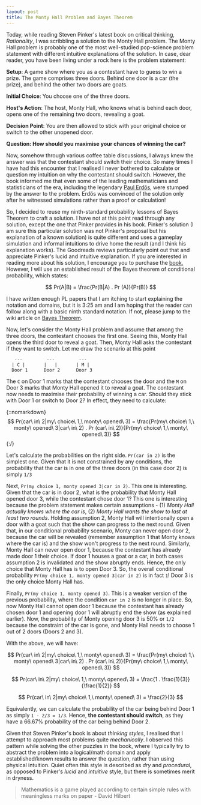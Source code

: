 ```yaml
---
layout: post
title: The Monty Hall Problem and Bayes Theorem
---
```

Today, while reading Steven Pinker's latest book on critical thinking, *Rationality*, I was scribbling a solution to the Monty Hall problem. The Monty Hall problem is probably one of the most well-studied 
pop-science problem statement with different intuitive explanations of the solution. In case, dear reader, you have been living under a rock here is the problem statement:

**Setup**: A game show where you as a contestant have to guess to win a prize. The game comprises three doors. Behind one door is a car (the prize), and behind the other two doors are goats.

**Initial Choice**: You choose one of the three doors.

**Host's Action**: The host, Monty Hall, who knows what is behind each door, opens one of the remaining two doors, revealing a goat.
    
**Decision Point**: You are then allowed to stick with your original choice or switch to the other unopened door.

**Question: How should you maximise your chances of winning the car?**

Now, somehow through various coffee table discussions, I always knew the answer was that the contestant should switch their choice. So many times I have had this encounter that I realised I never bothered to 
calculate or question my intuition on why the contestant should switch. However, the book informed me that even some of the leading mathematicians and statisticians of the era, including the legendary 
[Paul Erdős](https://en.wikipedia.org/wiki/Paul_Erd%C5%91s), were stumped by the answer to the problem. Erdős was convinced of the solution only after he witnessed simulations rather than a proof or calculation!

So, I decided to reuse my ninth-standard probability lessons of Bayes Theorem to craft a solution. I have not at this point read through any solution, except the one that Pinker provides in his book.
Pinker's solution (I am sure this particular solution was not Pinker's proposal but his explanation of a known solution) is quite different and uses a gameplay simulation and informal intuitions to drive home the result (and I think his explanation works). The Goodreads reviews particularly point out that and 
appreciate Pinker's lucid and intuitive explanation. If you are interested in reading more about his solution, I encourage you to purchase the [book.](https://stevenpinker.com/publications/rationality-what-it-why-it-seems-so-scarce-and-why-it-matters)
However, I will use an established result of the Bayes theorem of conditional probability, which states:

$$ Pr(A|B) =  \frac{Pr(B|A) . Pr (A)}{Pr(B)} $$


I have written enough PL papers that I am itching to start explaining the notation and domains, but it is 3:25 am and I am hoping that the reader can follow along with a basic ninth standard notation. If not, please jump to the wiki article on [Bayes Theorem](https://en.wikipedia.org/wiki/Bayes%27_theorem).

Now, let's consider the Monty Hall problem and assume that among the three doors, the contestant chooses the first one. Seeing this, Monty Hall opens the third door to reveal a goat. Then, Monty Hall asks 
the contestant if they want to switch. Let me draw the scenario at this point

```
   ---         ---         ---
  | C |       |   |       | M |
  Door 1      Door 2      Door 3
```

The `C` on Door 1 marks that the contestant chooses the door and the `M` on Door 3 marks that Monty Hall opened it to reveal a goat. 
The contestant now needs to maximise their probability of winning a car. Should they stick with Door 1 or switch to Door 2? In effect, they need to calculate:

{::nomarkdown} 
$$ Pr(car\ in\ 2|my\ choice\ 1,\ monty\ opened\ 3) =  \frac{Pr(my\ choice\ 1,\ monty\ opened\ 3|car\ in\ 2) . Pr (car\ in\ 2)}{Pr(my\ choice\ 1,\ monty\ opened\ 3)} $$
{:/} 

Let's calculate the probabilities on the right side. `Pr(car in 2)` is the simplest one. Given that it is not constrained by any conditions, the probability that the car is in one of the three doors (in this case door 2) is simply `1/3`

Next, `Pr(my choice 1, monty opened 3|car in 2)`. This one is interesting. Given that the car is in door 2, what is the probability that Monty Hall opened door 3, while the contestant chose door 1? This
one is interesting because the problem statement makes certain assumptions - (1) *Monty Hall actually knows where the car is*, (2) *Monty Hall wants the show to last at least two rounds*. Holding assumption 2, Monty Hall will intentionally open a door with a goat such that the show can progress to the next round. Given that, in our conditional probability scenario, Monty can never open door 2, because the car will be revealed (remember assumption 1 that Monty knows where the car is) and the show won't progress to the next round. Similarly, Monty Hall can never open door 1, because the contestant has already made door 1 their choice. If door 1 houses a goat or a car, in both cases assumption 2 is invalidated and the show abruptly ends.
Hence, the only choice that Monty Hall has is to open Door 3. So, the overall conditional probability `Pr(my choice 1, monty opened 3|car in 2)` is in fact `1`! Door 3 is the only choice Monty Hall has.

Finally, `Pr(my choice 1, monty opened 3)`. This is a weaker version of the previous probability, where the condition `car in 2` is no longer in place. So, now Monty Hall cannot open door 1 because the
contestant has already chosen door 1 and opening door 1 will abruptly end the show (as explained earlier). Now, the probability of Monty opening door 3 is 50% or `1/2` because the constraint of the car is gone, and
Monty Hall needs to choose 1 out of 2 doors (Doors 2 and 3).

With the above, we will have:

$$ Pr(car\ in\ 2|my\ choice\ 1,\ monty\ opened\ 3) =  \frac{Pr(my\ choice\ 1,\ monty\ opened\ 3|car\ in\ 2) . Pr (car\ in\ 2)}{Pr(my\ choice\ 1,\ monty\ opened\ 3)} $$

$$ Pr(car\ in\ 2|my\ choice\ 1,\ monty\ opened\ 3) =  \frac{1 . \frac{1}{3}}{\frac{1}{2}} $$

$$ Pr(car\ in\ 2|my\ choice\ 1,\ monty\ opened\ 3) =  \frac{2}{3} $$



Equivalently, we can calculate the probability of the car being behind Door 1 as simply `1 - 2/3 = 1/3`. Hence, **the contestant should switch**, as they have a 66.67% probability of the car being behind Door 2.

Given that Steven Pinker's book is about *thinking styles*, I realised that I attempt to approach most problems quite *mechanically*. I observed this pattern while solving the other puzzles in the book, where I typically try to abstract the problem into a logical/math domain and apply established/known results to answer the question, rather than using physical intuition.
Quiet often this style is described as *dry* and *procedural*, as opposed to Pinker's *lucid* and *intuitive* style, but there is sometimes merit in dryness.

> Mathematics is a game played according to certain simple rules with meaningless marks on paper - David Hilbert
